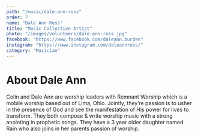 ```yaml
---
path: "/music/dale-ann-ross"
order: 7
name: "Dale Ann Ross"
title: "Music Collective Artist"
photo: "/images/volunteers/dale-ann-ross.jpg"
facebook: "https://www.facebook.com/daleann.burden"
instagram: "https://www.instagram.com/daleannross/"
category: "Musician"
---
```


# About Dale Ann

Colin and Dale Ann are worship leaders with Remnant Worship which is a mobile worship based out of Lima, Ohio. Jointly, they’re passion is to usher in the presence of God and see the manifestation of His power for lives to transform.  They both compose & write worship music with a strong anointing in prophetic songs.  They have a 3 year older daughter named Rain who also joins in her parents passion of worship.  
